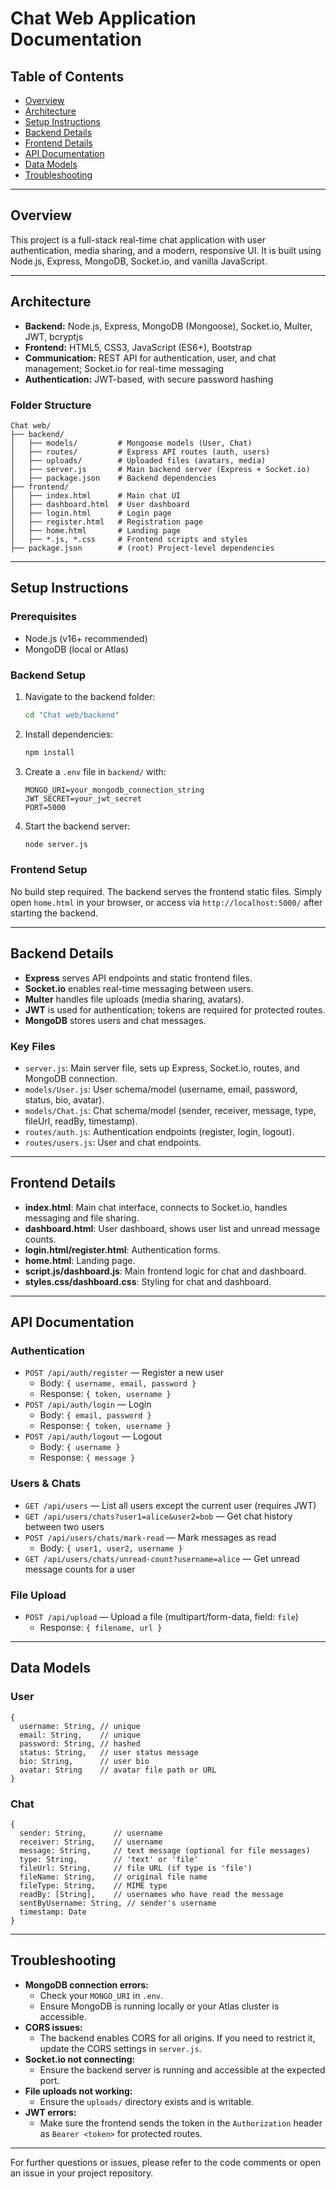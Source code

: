 # Chat Web Application Documentation

## Table of Contents
- [Overview](#overview)
- [Architecture](#architecture)
- [Setup Instructions](#setup-instructions)
- [Backend Details](#backend-details)
- [Frontend Details](#frontend-details)
- [API Documentation](#api-documentation)
- [Data Models](#data-models)
- [Troubleshooting](#troubleshooting)

---

## Overview
This project is a full-stack real-time chat application with user authentication, media sharing, and a modern, responsive UI. It is built using Node.js, Express, MongoDB, Socket.io, and vanilla JavaScript.

---

## Architecture
- **Backend:** Node.js, Express, MongoDB (Mongoose), Socket.io, Multer, JWT, bcryptjs
- **Frontend:** HTML5, CSS3, JavaScript (ES6+), Bootstrap
- **Communication:** REST API for authentication, user, and chat management; Socket.io for real-time messaging
- **Authentication:** JWT-based, with secure password hashing

### Folder Structure
```
Chat web/
├── backend/
│   ├── models/         # Mongoose models (User, Chat)
│   ├── routes/         # Express API routes (auth, users)
│   ├── uploads/        # Uploaded files (avatars, media)
│   ├── server.js       # Main backend server (Express + Socket.io)
│   ├── package.json    # Backend dependencies
├── frontend/
│   ├── index.html      # Main chat UI
│   ├── dashboard.html  # User dashboard
│   ├── login.html      # Login page
│   ├── register.html   # Registration page
│   ├── home.html       # Landing page
│   ├── *.js, *.css     # Frontend scripts and styles
├── package.json        # (root) Project-level dependencies
```

---

## Setup Instructions

### Prerequisites
- Node.js (v16+ recommended)
- MongoDB (local or Atlas)

### Backend Setup
1. Navigate to the backend folder:
   ```sh
   cd "Chat web/backend"
   ```
2. Install dependencies:
   ```sh
   npm install
   ```
3. Create a `.env` file in `backend/` with:
   ```env
   MONGO_URI=your_mongodb_connection_string
   JWT_SECRET=your_jwt_secret
   PORT=5000
   ```
4. Start the backend server:
   ```sh
   node server.js
   ```

### Frontend Setup
No build step required. The backend serves the frontend static files. Simply open `home.html` in your browser, or access via `http://localhost:5000/` after starting the backend.

---

## Backend Details
- **Express** serves API endpoints and static frontend files.
- **Socket.io** enables real-time messaging between users.
- **Multer** handles file uploads (media sharing, avatars).
- **JWT** is used for authentication; tokens are required for protected routes.
- **MongoDB** stores users and chat messages.

### Key Files
- `server.js`: Main server file, sets up Express, Socket.io, routes, and MongoDB connection.
- `models/User.js`: User schema/model (username, email, password, status, bio, avatar).
- `models/Chat.js`: Chat schema/model (sender, receiver, message, type, fileUrl, readBy, timestamp).
- `routes/auth.js`: Authentication endpoints (register, login, logout).
- `routes/users.js`: User and chat endpoints.

---

## Frontend Details
- **index.html**: Main chat interface, connects to Socket.io, handles messaging and file sharing.
- **dashboard.html**: User dashboard, shows user list and unread message counts.
- **login.html/register.html**: Authentication forms.
- **home.html**: Landing page.
- **script.js/dashboard.js**: Main frontend logic for chat and dashboard.
- **styles.css/dashboard.css**: Styling for chat and dashboard.

---

## API Documentation

### Authentication
- `POST /api/auth/register` — Register a new user
  - Body: `{ username, email, password }`
  - Response: `{ token, username }`
- `POST /api/auth/login` — Login
  - Body: `{ email, password }`
  - Response: `{ token, username }`
- `POST /api/auth/logout` — Logout
  - Body: `{ username }`
  - Response: `{ message }`

### Users & Chats
- `GET /api/users` — List all users except the current user (requires JWT)
- `GET /api/users/chats?user1=alice&user2=bob` — Get chat history between two users
- `POST /api/users/chats/mark-read` — Mark messages as read
  - Body: `{ user1, user2, username }`
- `GET /api/users/chats/unread-count?username=alice` — Get unread message counts for a user

### File Upload
- `POST /api/upload` — Upload a file (multipart/form-data, field: `file`)
  - Response: `{ filename, url }`

---

## Data Models

### User
```
{
  username: String, // unique
  email: String,    // unique
  password: String, // hashed
  status: String,   // user status message
  bio: String,      // user bio
  avatar: String    // avatar file path or URL
}
```

### Chat
```
{
  sender: String,      // username
  receiver: String,    // username
  message: String,     // text message (optional for file messages)
  type: String,        // 'text' or 'file'
  fileUrl: String,     // file URL (if type is 'file')
  fileName: String,    // original file name
  fileType: String,    // MIME type
  readBy: [String],    // usernames who have read the message
  sentByUsername: String, // sender's username
  timestamp: Date
}
```

---

## Troubleshooting
- **MongoDB connection errors:**
  - Check your `MONGO_URI` in `.env`.
  - Ensure MongoDB is running locally or your Atlas cluster is accessible.
- **CORS issues:**
  - The backend enables CORS for all origins. If you need to restrict it, update the CORS settings in `server.js`.
- **Socket.io not connecting:**
  - Ensure the backend server is running and accessible at the expected port.
- **File uploads not working:**
  - Ensure the `uploads/` directory exists and is writable.
- **JWT errors:**
  - Make sure the frontend sends the token in the `Authorization` header as `Bearer <token>` for protected routes.

---

For further questions or issues, please refer to the code comments or open an issue in your project repository. 